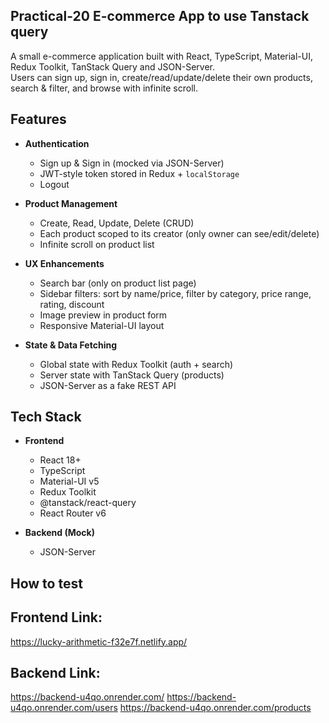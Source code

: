 ## Practical-20 E-commerce App to use Tanstack query

A small e-commerce application built with React, TypeScript, Material-UI, Redux Toolkit, TanStack Query and JSON-Server.  
Users can sign up, sign in, create/read/update/delete their own products, search & filter, and browse with infinite scroll.

## Features

- **Authentication**

  - Sign up & Sign in (mocked via JSON-Server)
  - JWT-style token stored in Redux + `localStorage`
  - Logout

- **Product Management**

  - Create, Read, Update, Delete (CRUD)
  - Each product scoped to its creator (only owner can see/edit/delete)
  - Infinite scroll on product list

- **UX Enhancements**

  - Search bar (only on product list page)
  - Sidebar filters: sort by name/price, filter by category, price range, rating, discount
  - Image preview in product form
  - Responsive Material-UI layout

- **State & Data Fetching**
  - Global state with Redux Toolkit (auth + search)
  - Server state with TanStack Query (products)
  - JSON-Server as a fake REST API

## Tech Stack

- **Frontend**

  - React 18+
  - TypeScript
  - Material-UI v5
  - Redux Toolkit
  - @tanstack/react-query
  - React Router v6

- **Backend (Mock)**
  - JSON-Server

## How to test
##  Frontend Link:
https://lucky-arithmetic-f32e7f.netlify.app/

##  Backend Link:
https://backend-u4qo.onrender.com/
https://backend-u4qo.onrender.com/users
https://backend-u4qo.onrender.com/products
